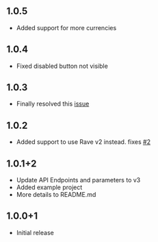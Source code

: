 ## 1.0.5
* Added support for more currencies 

## 1.0.4

* Fixed disabled button not visible

## 1.0.3

* Finally resolved this [issue](https://github.com/nelstein/nravepay/issues/2)

## 1.0.2

* Added support to use Rave v2 instead. fixes [#2](https://github.com/nelstein/nravepay/issues/2)

## 1.0.1+2

* Update API Endpoints and parameters to v3
* Added example project
* More details to README.md

## 1.0.0+1

* Initial release



